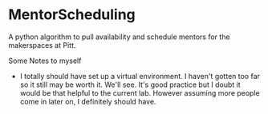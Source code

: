 # MentorScheduling
A python algorithm to pull availability and schedule mentors for the makerspaces at Pitt.

Some Notes to myself
- I totally should have set up a virtual environment. I haven't gotten too far so it still may be worth it. We'll see. It's good practice but
I doubt it would be that helpful to the current lab. However assuming more people come in later on, I definitely should have. 

